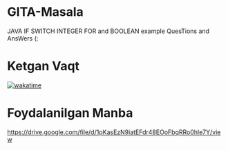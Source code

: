 # GITA-Masala
JAVA IF SWITCH INTEGER FOR  and BOOLEAN example QuesTions and AnsWers (:


# Ketgan Vaqt     
<a href="https://wakatime.com/badge/user/39e0074e-66bc-44b7-9021-865fa990521e/project/33892f06-b2e3-4d57-86d3-deec518070a0"><img src="https://wakatime.com/badge/user/39e0074e-66bc-44b7-9021-865fa990521e/project/33892f06-b2e3-4d57-86d3-deec518070a0.svg" alt="wakatime"></a>

# Foydalanilgan Manba
https://drive.google.com/file/d/1pKasEzN9iatEFdr48EOoFbqRRo0hle7Y/view
